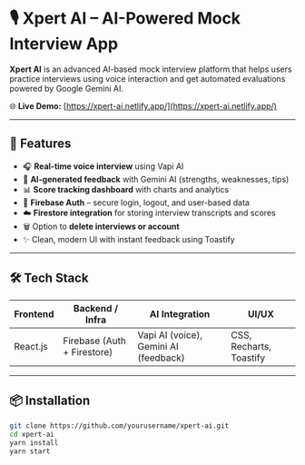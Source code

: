 # 🎙️ Xpert AI – AI-Powered Mock Interview App

**Xpert AI** is an advanced AI-based mock interview platform that helps users practice interviews using voice interaction and get automated evaluations powered by Google Gemini AI.

🌐 **Live Demo:** [https://xpert-ai.netlify.app/](https://xpert-ai.netlify.app/)

---

## 🚀 Features

- 🎧 **Real-time voice interview** using Vapi AI
- 🤖 **AI-generated feedback** with Gemini AI (strengths, weaknesses, tips)
- 📊 **Score tracking dashboard** with charts and analytics
- 🔐 **Firebase Auth** – secure login, logout, and user-based data
- ☁️ **Firestore integration** for storing interview transcripts and scores
- 🗑️ Option to **delete interviews or account**
- ✨ Clean, modern UI with instant feedback using Toastify

---

## 🛠️ Tech Stack

| Frontend | Backend / Infra | AI Integration | UI/UX |
|----------|------------------|----------------|-------|
| React.js | Firebase (Auth + Firestore) | Vapi AI (voice), Gemini AI (feedback) | CSS, Recharts, Toastify |

---

## 📦 Installation

```bash
git clone https://github.com/yourusername/xpert-ai.git
cd xpert-ai
yarn install
yarn start
